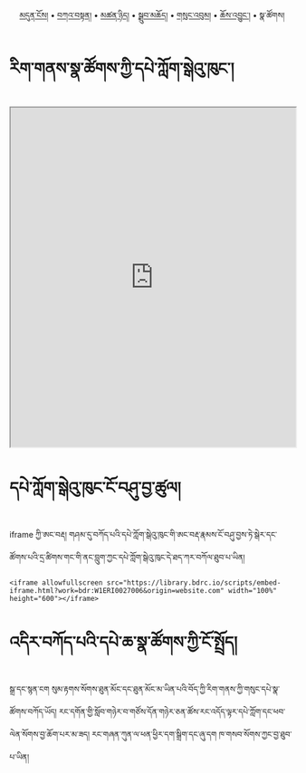 <p align="center">
  <a href="https://bdrc-reader.github.io/mugey-gonpa/">མདུན་ངོས།</a> • <a href="https://bdrc-reader.github.io/mugey-gonpa/katan">བཀའ་བསྟན།</a> • 
  <a href="https://bdrc-reader.github.io/mugey-gonpa/tsannyid">མཚན་ཉིད།</a> •
  <a href="https://bdrc-reader.github.io/mugey-gonpa/drubchod">སྒྲུབ་མཆོད།</a> • 
<a href="https://bdrc-reader.github.io/mugey-gonpa/sungbum">གསུང་འབུམ།</a> • <a href="https://bdrc-reader.github.io/mugey-gonpa/chojung">ཆོས་འབྱུང་།</a> • <span>སྣ་ཚོགས།</span></p>


# རིག་གནས་སྣ་ཚོགས་ཀྱི་དཔེ་ཀློག་སྒེའུ་ཁུང་།

<iframe allowfullscreen allowfullscreen src="https://library.bdrc.io/scripts/embed-iframe.html?work=bdr:W1ERI0027006&origin=website.com" width="100%" height="600"></iframe>

<br>

# དཔེ་ཀློག་སྒེའུ་ཁུང་ངོ་བཤུ་བྱ་ཚུལ།

iframe ཀྱི་ཨང་བརྡ། གཤམ་དུ་བཀོད་པའི་དཔེ་ཀློག་སྒེའུ་ཁུང་གི་ཨང་བརྡ་རྣམས་ངོ་བཤུ་བྱས་ཏེ་སྒེར་དང་ཚོགས་པའི་དྲ་ཚིགས་གང་གི་ནང་བླུག་ཀྱང་དཔེ་ཀློག་སྒེའུ་ཁུང་དེ་ཐད་ཀར་བཀོལ་ཐུབ་པ་ཡིན།

```
<iframe allowfullscreen src="https://library.bdrc.io/scripts/embed-iframe.html?work=bdr:W1ERI0027006&origin=website.com" width="100%" height="600"></iframe>
```

# འདིར་བཀོད་པའི་དཔེ་ཆ་སྣ་ཚོགས་ཀྱི་ངོ་སྤྲོད།

སྒྲ་དང་སྙན་ངག སུམ་རྟགས་སོགས་ཐུན་མོང་དང་ཐུན་མོང་མ་ཡིན་པའི་བོད་ཀྱི་རིག་གནས་ཀྱི་གསུང་དཔེ་སྣ་ཚོགས་བཀོད་ཡོད། རང་དགོན་གྱི་སློབ་གཉེར་བ་གཙོས་དོན་གཉེར་ཅན་ཚོས་རང་འདོད་ལྟར་དཔེ་ཀློག་དང་ཕབ་ལེན་སོགས་བྱ་ཆོག་པར་མ་ཟད། རང་གཞན་ཀུན་ལ་ཕན་ཕྱིར་དག་སྒྲིག་དང་ཞུ་དག ཁ་གསབ་སོགས་ཀྱང་བྱ་ཐུབ་པ་ཡིན།
